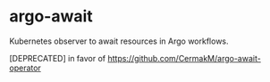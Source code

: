 # argo-await
Kubernetes observer to await resources in Argo workflows.

[DEPRECATED] in favor of https://github.com/CermakM/argo-await-operator
